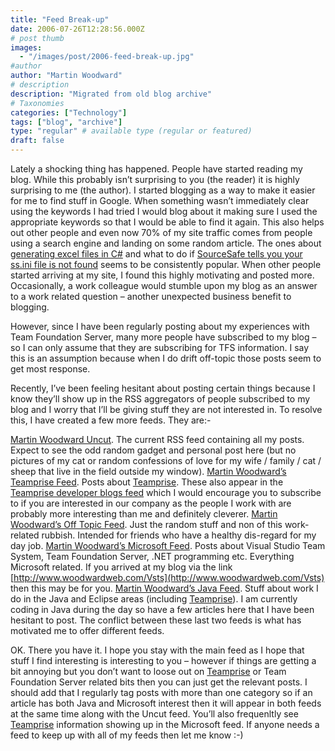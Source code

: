 ```yaml
---
title: "Feed Break-up"
date: 2006-07-26T12:28:56.000Z
# post thumb
images:
  - "/images/post/2006-feed-break-up.jpg"
#author
author: "Martin Woodward"
# description
description: "Migrated from old blog archive"
# Taxonomies
categories: ["Technology"]
tags: ["blog", "archive"]
type: "regular" # available type (regular or featured)
draft: false
---
```


Lately a shocking thing has happened.  People have started reading my blog.  While this probably isn’t surprising to you (the reader) it is highly surprising to me (the author).  I started blogging as a way to make it easier for me to find stuff in Google.  When something wasn’t immediately clear using the keywords I had tried I would blog about it making sure I used the appropriate keywords so that I would be able to find it again.  This also helps out other people and even now 70% of my site traffic comes from people using a search engine and landing on some random article.  The ones about [generating excel files in C#](http://www.woodwardweb.com/dotnet/000065.html) and what to do if [SourceSafe tells you your ss.ini file is not found](http://www.woodwardweb.com/dotnet/000133.html) seems to be consistently popular.  When other people started arriving at my site, I found this highly motivating and posted more.  Occasionally, a work colleague would stumble upon my blog as an answer to a work related question – another unexpected business benefit to blogging.

However, since I have been regularly posting about my experiences with Team Foundation Server, many more people have subscribed to my blog – so I can only assume that they are subscribing for TFS information.  I say this is an assumption because when I do drift off-topic those posts seem to get most response.

Recently, I’ve been feeling hesitant about posting certain things because I know they’ll show up in the RSS aggregators of people subscribed to my blog and I worry that I’ll be giving stuff they are not interested in.  To resolve this, I have created a few more feeds.  They are:-

[Martin Woodward Uncut](http://feeds.feedburner.com/MartinWoodward).  The current RSS feed containing all my posts.  Expect to see the odd random gadget and personal post here (but no pictures of my cat or random confessions of love for my wife / family / cat / sheep that live in the field outside my window).
[Martin Woodward’s Teamprise Feed](http://feeds.feedburner.com/woodwardweb/teamprise). Posts about [Teamprise](http://www.teamprise.com/).  These also appear in the [Teamprise developer blogs feed](http://www.teamprise.com/blog/index.xml) which I would encourage you to subscribe to if you are interested in our company as the people I work with are probably more interesting than me and definitely cleverer.
[Martin Woodward’s Off Topic Feed](http://feeds.feedburner.com/woodwardweb/offtopic). Just the random stuff and non of this work-related rubbish.  Intended for friends who have a healthy dis-regard for my day job.
[Martin Woodward’s Microsoft Feed](http://feeds.feedburner.com/woodwardweb/ms).  Posts about Visual Studio Team System, Team Foundation Server, .NET programming etc.  Everything Microsoft related.  If you arrived at my blog via the link [http://www.woodwardweb.com/Vsts](http://www.woodwardweb.com/Vsts) then this may be for you.
[Martin Woodward’s Java Feed](http://feeds.feedburner.com/woodwardweb/java). Stuff about work I do in the Java and Eclipse areas (including [Teamprise](http://www.teamprise.com/)).  I am currently coding in Java during the day so have a few articles here that I have been hesitant to post.  The conflict between these last two feeds is what has motivated me to offer different feeds.

OK.  There you have it.  I hope you stay with the main feed as I hope that stuff I find interesting is interesting to you – however if things are getting a bit annoying but you don’t want to loose out on [Teamprise](http://www.teamprise.com/) or Team Foundation Server related bits then you can just get the relevant posts.  I should add that I regularly tag posts with more than one category so if an article has both Java and Microsoft interest then it will appear in both feeds at the same time along with the Uncut feed.  You’ll also frequenltly see [Teamprise](http://www.teamprise.com/) information showing up in the Microsoft feed.  If anyone needs a feed to keep up with all of my feeds then let me know :-)